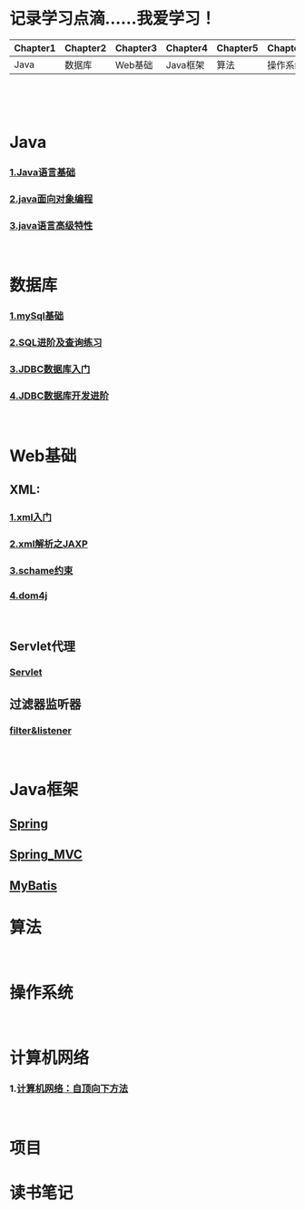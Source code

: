 

# 记录学习点滴……我爱学习！


| Chapter1 |Chapter2 | Chapter3 |Chapter4 | Chapter5 |Chapter6 | Chapter7 | Chapter8 |
|--------|-------------|---------|----------|--------|---------|---------|-----------|
|   Java  | 数据库 | Web基础 | Java框架 | 算法 | 操作系统  | 网络|  项目   |



&emsp;

&emsp;

#  Java

### [1.Java语言基础](https://github.com/zihaopang/Backen-develope/blob/master/java/java%E7%9B%AE%E5%BD%95.md)
### [2.java面向对象编程](https://github.com/zihaopang/Backen-develope/blob/master/java/java%E9%9D%A2%E5%90%91%E5%AF%B9%E8%B1%A1%E7%BC%96%E7%A8%8B/java%E9%9D%A2%E5%90%91%E5%AF%B9%E8%B1%A1%E7%BC%96%E7%A8%8B%E7%9B%AE%E5%BD%95.md)
### [3.java语言高级特性](https://github.com/zihaopang/Backen-develope/blob/master/java/java%E8%AF%AD%E8%A8%80%E9%AB%98%E7%BA%A7%E7%89%B9%E6%80%A7/java%E8%AF%AD%E8%A8%80%E9%AB%98%E7%BA%A7%E7%89%B9%E6%80%A7%E7%9B%AE%E5%BD%95.md)

&emsp;

# 数据库

### [1.mySql基础](https://github.com/zihaopang/Backen-develope/blob/master/database/%E4%B8%80%E3%80%81mySql%E5%9F%BA%E7%A1%80.md)
### [2.SQL进阶及查询练习](https://github.com/zihaopang/Backen-develope/blob/master/database/%E4%BA%8C%E3%80%81SQL%E8%BF%9B%E9%98%B6%E5%8F%8A%E6%9F%A5%E8%AF%A2%E7%BB%83%E4%B9%A0.md)
### [3.JDBC数据库入门](https://github.com/zihaopang/Backen-develope/blob/master/database/%E4%B8%89%E3%80%81JDBC%E6%95%B0%E6%8D%AE%E5%BA%93%E5%85%A5%E9%97%A8.md)
### [4.JDBC数据库开发进阶](https://github.com/zihaopang/Backen-develope/blob/master/database/%E5%9B%9B%E3%80%81JDBC%E6%95%B0%E6%8D%AE%E5%BA%93%E5%BC%80%E5%8F%91%E8%BF%9B%E9%98%B6.md)

&emsp;

# Web基础

## XML:
### [1.xml入门](https://github.com/zihaopang/Backen-develope/blob/master/xml/xml%E5%85%A5%E9%97%A8.md)
### [2.xml解析之JAXP](https://github.com/zihaopang/Backen-develope/blob/master/xml/2.xml%E8%A7%A3%E6%9E%90%E4%B9%8BJAXP.md)
### [3.schame约束](https://github.com/zihaopang/Backen-develope/blob/master/xml/3.schame%E7%BA%A6%E6%9D%9F.md)
### [4.dom4j](https://github.com/zihaopang/Backen-develope/blob/master/xml/4.dom4j.md)

&emsp;
## Servlet代理
### [Servlet](https://github.com/zihaopang/Backen-develope/blob/master/servlet/servlet.md)

## 过滤器监听器
### [filter&listener](https://github.com/zihaopang/Backen-develope/blob/master/filter%26listener/filter%26listener.md)
&emsp;


# Java框架
## [Spring](https://github.com/zihaopang/Backen-develope/blob/master/ssm/Spring.md)
## [Spring_MVC](https://github.com/zihaopang/Backen-develope/blob/master/ssm/Spring_mvc.md)
## [MyBatis]()

# 算法

&emsp;

# 操作系统

&emsp;

#  计算机网络

### 1.[计算机网络：自顶向下方法](https://github.com/zihaopang/Big-data/blob/master/network/%E8%87%AA%E9%A1%B6%E5%90%91%E4%B8%8B%E7%9B%AE%E5%BD%95.md)

&emsp;

# 项目


# 读书笔记

